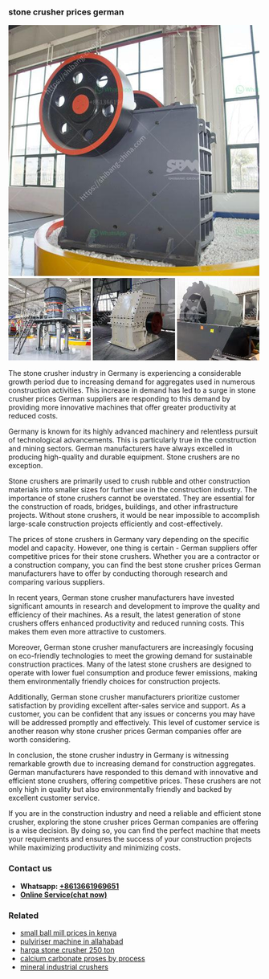 <h3>stone crusher prices german</h3><img src='1706773729.jpg' alt=''><p>The stone crusher industry in Germany is experiencing a considerable growth period due to increasing demand for aggregates used in numerous construction activities. This increase in demand has led to a surge in stone crusher prices German suppliers are responding to this demand by providing more innovative machines that offer greater productivity at reduced costs.</p><p>Germany is known for its highly advanced machinery and relentless pursuit of technological advancements. This is particularly true in the construction and mining sectors. German manufacturers have always excelled in producing high-quality and durable equipment. Stone crushers are no exception.</p><p>Stone crushers are primarily used to crush rubble and other construction materials into smaller sizes for further use in the construction industry. The importance of stone crushers cannot be overstated. They are essential for the construction of roads, bridges, buildings, and other infrastructure projects. Without stone crushers, it would be near impossible to accomplish large-scale construction projects efficiently and cost-effectively.</p><p>The prices of stone crushers in Germany vary depending on the specific model and capacity. However, one thing is certain - German suppliers offer competitive prices for their stone crushers. Whether you are a contractor or a construction company, you can find the best stone crusher prices German manufacturers have to offer by conducting thorough research and comparing various suppliers.</p><p>In recent years, German stone crusher manufacturers have invested significant amounts in research and development to improve the quality and efficiency of their machines. As a result, the latest generation of stone crushers offers enhanced productivity and reduced running costs. This makes them even more attractive to customers.</p><p>Moreover, German stone crusher manufacturers are increasingly focusing on eco-friendly technologies to meet the growing demand for sustainable construction practices. Many of the latest stone crushers are designed to operate with lower fuel consumption and produce fewer emissions, making them environmentally friendly choices for construction projects.</p><p>Additionally, German stone crusher manufacturers prioritize customer satisfaction by providing excellent after-sales service and support. As a customer, you can be confident that any issues or concerns you may have will be addressed promptly and effectively. This level of customer service is another reason why stone crusher prices German companies offer are worth considering.</p><p>In conclusion, the stone crusher industry in Germany is witnessing remarkable growth due to increasing demand for construction aggregates. German manufacturers have responded to this demand with innovative and efficient stone crushers, offering competitive prices. These crushers are not only high in quality but also environmentally friendly and backed by excellent customer service.</p><p>If you are in the construction industry and need a reliable and efficient stone crusher, exploring the stone crusher prices German companies are offering is a wise decision. By doing so, you can find the perfect machine that meets your requirements and ensures the success of your construction projects while maximizing productivity and minimizing costs.</p><h3>Contact us</h3><ul><li><strong>Whatsapp:&nbsp;<a href="https://wa.me/8613661969651">+8613661969651</a></strong></li><li><a href="https://swt.shibang-china.com/?git&amp;zhl&amp;stone crusher prices german"><strong>Online Service(chat now)</strong></a></li></ul><h3>Related</h3><ul><li><a href='small ball mill prices in kenya.md'>small ball mill prices in kenya</a></li><li><a href='pulviriser machine in allahabad.md'>pulviriser machine in allahabad</a></li><li><a href='harga stone crusher 250 ton.md'>harga stone crusher 250 ton</a></li><li><a href='calcium carbonate proses by process.md'>calcium carbonate proses by process</a></li><li><a href='mineral industrial crushers.md'>mineral industrial crushers</a></li></ul>